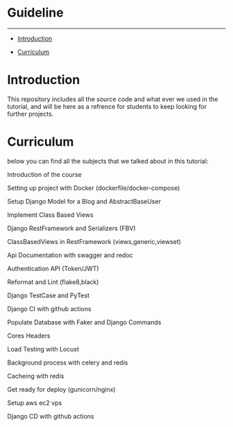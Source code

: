 <p>
  <h1>
    Guideline
  </h1>
</p>
 <hr/>
<ul>
  <li>
    <p>
      <a href="#introduction">
        Introduction
      </a>
    </p>
  </li>
  <li>
    <p>
      <a href="#curriculm">
        Curriculum
      </a>
    </p>
  </li>
</ul>
<h1 id="introduction"> 
  Introduction
</h1>
<p>
  This repository includes all the source code and what ever we used in the tutorial, and will be here as a refrence for students to keep looking for     
  further projects.
</p>
<h1 id="curriculm">
  Curriculum
</h1>
<p>
  below you can find all the subjects that we talked about in this tutorial:
</p>
<p>
  Introduction of the course
</p>
<p>
  Setting up project with Docker (dockerfile/docker-compose)
</p>
<p>  
  Setup Django Model for a Blog and AbstractBaseUser
</p>
<p>
  Implement Class Based Views
</p>
<p>
  Django RestFramework and Serializers (FBV)
</p>
<p>
  ClassBasedViews in RestFramework (views,generic,viewset)
</p>
<p>
  Api Documentation with swagger and redoc
</p>
<p>
  Authentication API (Token/JWT)
</p>
<p>
  Reformat and Lint (flake8,black)
</p>
<p>
  Django TestCase and PyTest
</p>
<p>
  Django CI with github actions
</p>
<p>
  Populate Database with Faker and Django Commands
</p>
<p>
  Cores Headers
</p>
<p>
  Load Testing with Locust
</p>
<p>
  Background process with celery and redis
</p>
<p>
  Cacheing with redis
</p>
<p>
  Get ready for deploy (gunicorn/nginx)
</p>
<p>
  Setup aws ec2 vps 
</p>
<p>
  Django CD with github actions
</p>
